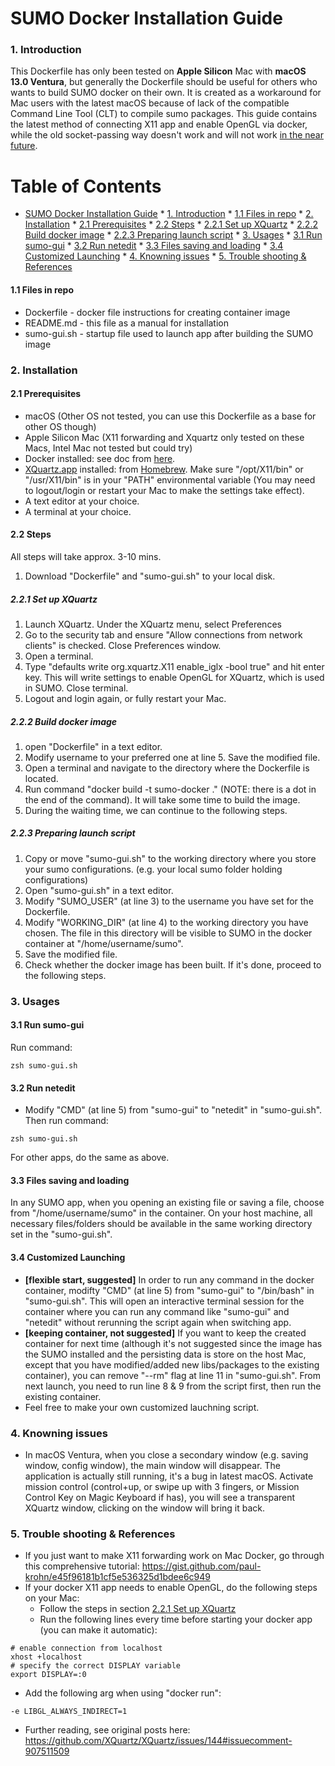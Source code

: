 # SUMO Docker Installation Guide

### 1. Introduction

This Dockerfile has only been tested on **Apple Silicon** Mac with **macOS 13.0 Ventura**, but generally the Dockerfile should be useful for others who wants to build SUMO docker on their own. It is created as a workaround for Mac users with the latest macOS because of lack of the compatible Command Line Tool (CLT) to compile sumo packages. This guide contains the latest method of connecting X11 app and enable OpenGL via docker, while the old socket-passing way doesn't work and will not work [in the near future](https://gist.github.com/paul-krohn/e45f96181b1cf5e536325d1bdee6c949).

Table of Contents
=================

* [SUMO Docker Installation Guide](#sumo-docker-installation-guide)
      * [1. Introduction](#1-introduction)
         * [1.1 Files in repo](#11-files-in-repo)
      * [2. Installation](#2-installation)
         * [2.1 Prerequisites](#21-prerequisites)
         * [2.2 Steps](#22-steps)
            * [2.2.1 Set up XQuartz](#221-set-up-xquartz)
            * [2.2.2 Build docker image](#222-build-docker-image)
            * [2.2.3 Preparing launch script](#223-preparing-launch-script)
      * [3. Usages](#3-usages)
         * [3.1 Run sumo-gui](#31-run-sumo-gui)
         * [3.2 Run netedit](#32-run-netedit)
         * [3.3 Files saving and loading](#33-files-saving-and-loading)
         * [3.4 Customized Launching](#34-customized-launching)
      * [4. Knowning issues](#4-knowning-issues)
      * [5. Trouble shooting &amp; References](#5-trouble-shooting--references)

#### 1.1 Files in repo

* Dockerfile - docker file instructions for creating container image
* README.md - this file as a manual for installation
* sumo-gui.sh - startup file used to launch app after building the SUMO image

### 2. Installation

#### 2.1 Prerequisites

* macOS (Other OS not tested, you can use this Dockerfile as a base for other OS though)
* Apple Silicon Mac (X11 forwarding and Xquartz only tested on these Macs, Intel Mac not tested but could try)
* Docker installed: see doc from [here](https://docs.docker.com/desktop/install/mac-install/).
* [XQuartz.app](http://XQuartz.app) installed: from [Homebrew](https://formulae.brew.sh/cask/xquartz). Make sure "/opt/X11/bin" or "/usr/X11/bin" is in your "PATH" environmental variable (You may need to logout/login or restart your Mac to make the settings take effect).
* A text editor at your choice.
* A terminal at your choice.

#### 2.2 Steps

All steps will take approx. 3-10 mins.

1. Download "Dockerfile" and "sumo-gui.sh" to your local disk.

##### 2.2.1 Set up XQuartz

1. Launch XQuartz. Under the XQuartz menu, select Preferences
2. Go to the security tab and ensure "Allow connections from network clients" is checked. Close Preferences window.
3. Open a terminal. 
4. Type "defaults write org.xquartz.X11 enable_iglx -bool true" and hit enter key. This will write settings to enable OpenGL for XQuartz, which is used in SUMO. Close terminal.
5. Logout and login again, or fully restart your Mac.

##### 2.2.2 Build docker image

1. open "Dockerfile" in a text editor.
2. Modify username to your preferred one at line 5. Save the modified file.
3. Open a terminal and navigate to the directory where the Dockerfile is located.
4. Run command "docker build -t sumo-docker ." (NOTE: there is a dot in the end of the command). It will take some time to build the image.
5. During the waiting time, we can continue to the following steps.

##### 2.2.3 Preparing launch script

1. Copy or move "sumo-gui.sh" to the working directory where you store your sumo configurations. (e.g. your local sumo folder holding configurations)
2. Open "sumo-gui.sh" in a text editor. 
3. Modify "SUMO_USER" (at line 3) to the username you have set for the Dockerfile.
4. Modify "WORKING_DIR" (at line 4) to the working directory you have chosen. The file in this directory will be visible to SUMO in the docker container at "/home/username/sumo". 
5. Save the modified file.
6. Check whether the docker image has been built. If it's done, proceed to the following steps.

### 3. Usages

#### 3.1 Run sumo-gui

Run command:

```
zsh sumo-gui.sh
```

#### 3.2 Run netedit

* Modify "CMD" (at line 5) from "sumo-gui" to "netedit" in "sumo-gui.sh". Then run command:

```
zsh sumo-gui.sh
```

For other apps, do the same as above. 


#### 3.3 Files saving and loading

In any SUMO app, when you opening an existing file or saving a file, choose from "/home/username/sumo" in the container. On your host machine, all necessary files/folders should be available in the same working directory set in the "sumo-gui.sh".

#### 3.4 Customized Launching

* **[flexible start, suggested]** In order to run any command in the docker container, modifty "CMD" (at line 5) from "sumo-gui" to "/bin/bash" in "sumo-gui.sh". This will open an interactive terminal session for the container where you can run any command like "sumo-gui" and "netedit" without rerunning the script again when switching app.
* **[keeping container, not suggested]** If you want to keep the created container for next time (although it's not suggested since the image has the SUMO installed and the persisting data is store on the host Mac, except that you have modified/added new libs/packages to the existing container), you can remove "--rm" flag at line 11 in "sumo-gui.sh". From next launch, you need to run line 8 & 9 from the script first, then run the existing container. 
* Feel free to make your own customized lauchning script.

### 4. Knowning issues

* In macOS Ventura, when you close a secondary window (e.g. saving window, config window), the main window will disappear. The application is actually still running, it's a bug in latest macOS. Activate mission control (control+up, or swipe up with 3 fingers, or Mission Control Key on Magic Keyboard if has), you will see a transparent XQuartz window, clicking on the window will bring it back.

### 5. Trouble shooting & References 

* If you just want to make X11 forwarding work on Mac Docker, go through this comprehensive tutorial: <https://gist.github.com/paul-krohn/e45f96181b1cf5e536325d1bdee6c949>
* If your docker X11 app needs to enable OpenGL, do the following steps on your Mac:
  * Follow the steps in section [2.2.1 Set up XQuartz](#221-set-up-xquartz)
  * Run the following lines every time before starting your docker app (you can make it automatic): 

```
# enable connection from localhost
xhost +localhost
# specify the correct DISPLAY variable
export DISPLAY=:0
```

  * Add the following arg when using "docker run":
  
```
-e LIBGL_ALWAYS_INDIRECT=1 
``` 

  * Further reading, see original posts here: <https://github.com/XQuartz/XQuartz/issues/144#issuecomment-907511509>